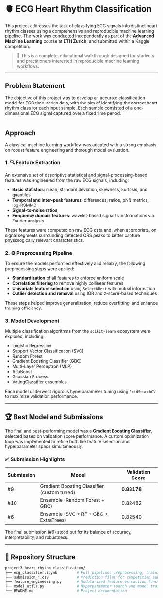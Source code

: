 # 🫀 ECG Heart Rhythm Classification

This project addresses the task of classifying ECG signals into distinct heart rhythm classes using a comprehensive and reproducible machine learning pipeline. The work was conducted independently as part of the **Advanced Machine Learning** course at **ETH Zurich**, and submitted within a Kaggle competition.

> 📘 This is a complete, educational walkthrough designed for students and practitioners interested in reproducible machine learning workflows.

---

## Problem Statement

The objective of this project was to develop an accurate classification model for ECG time-series data, with the aim of identifying the correct heart rhythm class for each input sample. Each sample consisted of a one-dimensional ECG signal captured over a fixed time period.

---

## Approach

A classical machine learning workflow was adopted with a strong emphasis on robust feature engineering and thorough model evaluation.

### 1. 🔍 Feature Extraction

An extensive set of descriptive statistical and signal-processing-based features was engineered from the raw ECG signals, including:

- **Basic statistics**: mean, standard deviation, skewness, kurtosis, and quantiles
- **Temporal and inter-peak features**: differences, ratios, pNN metrics, log-RSMMD
- **Signal-to-noise ratios**
- **Frequency domain features**: wavelet-based signal transformations via Fourier analysis

These features were computed on raw ECG data and, when appropriate, on signal segments surrounding detected QRS peaks to better capture physiologically relevant characteristics.

### 2. ⚙️ Preprocessing Pipeline

To ensure the models performed effectively and reliably, the following preprocessing steps were applied:

- **Standardization** of all features to enforce uniform scale
- **Correlation filtering** to remove highly collinear features
- **Univariate feature selection** using `SelectKBest` with mutual information
- **Outlier detection and removal** using IQR and z-score-based techniques

These steps helped improve generalization, reduce overfitting, and enhance training efficiency.

### 3. Model Development

Multiple classification algorithms from the `scikit-learn` ecosystem were explored, including:

- Logistic Regression
- Support Vector Classification (SVC)
- Random Forest
- Gradient Boosting Classifier (GBC)
- Multi-Layer Perceptron (MLP)
- AdaBoost
- Gaussian Process
- VotingClassifier ensembles

Each model underwent rigorous hyperparameter tuning using `GridSearchCV` to maximize validation performance.

---

## 🏆 Best Model and Submissions

The final and best-performing model was a **Gradient Boosting Classifier**, selected based on validation score performance. A custom optimization loop was implemented to refine both the feature selection and hyperparameter space simultaneously.

### ✅ Submission Highlights

| Submission | Model                                      | Validation Score |
|------------|---------------------------------------------|------------------|
| #9         | Gradient Boosting Classifier (custom tuned) | **0.83178**      |
| #10        | Ensemble (Random Forest + GBC)              | 0.82482          |
| #6         | Ensemble (SVC + RF + GBC + ExtraTrees)      | 0.82540          |

The final submission (#9) stood out for its balance of accuracy, interpretability, and robustness.

---

## 📂 Repository Structure

```bash
project3_heart_rhythm_classification/
├── ecg_classifier.ipynb         # Full pipeline: preprocessing, training, and evaluation
├── submission_*.csv             # Prediction files for competition submission
├── feature_engineering.py       # Modularized feature extraction functions
├── model_utils.py               # Hyperparameter search and model training helpers
└── README.md                    # Project documentation

